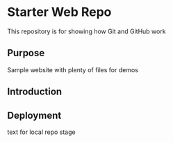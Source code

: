 # Starter Web Repo

This repository is for showing how Git and GitHub work

## Purpose

Sample website with plenty of files for demos

## Introduction

## Deployment

text for local repo stage
